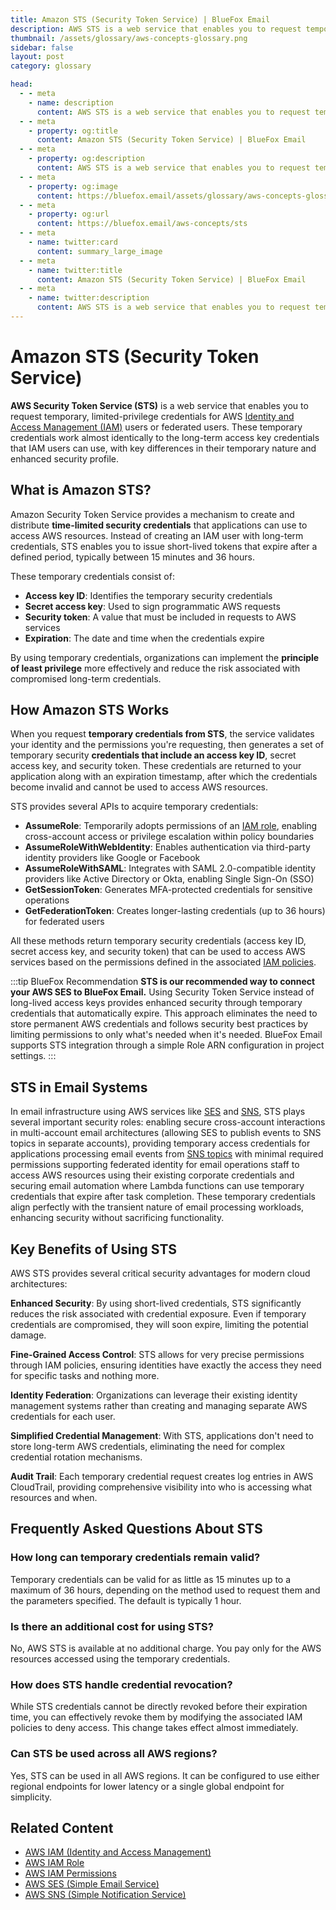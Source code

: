 ```yaml
---
title: Amazon STS (Security Token Service) | BlueFox Email
description: AWS STS is a web service that enables you to request temporary, limited-privilege credentials for AWS Identity and Access Management (IAM) users or federated users.
thumbnail: /assets/glossary/aws-concepts-glossary.png
sidebar: false
layout: post
category: glossary

head:
  - - meta
    - name: description
      content: AWS STS is a web service that enables you to request temporary, limited-privilege credentials for AWS Identity and Access Management (IAM) users or federated users.
  - - meta
    - property: og:title
      content: Amazon STS (Security Token Service) | BlueFox Email
  - - meta
    - property: og:description
      content: AWS STS is a web service that enables you to request temporary, limited-privilege credentials for AWS Identity and Access Management (IAM) users or federated users.
  - - meta
    - property: og:image
      content: https://bluefox.email/assets/glossary/aws-concepts-glossary.png
  - - meta
    - property: og:url
      content: https://bluefox.email/aws-concepts/sts
  - - meta
    - name: twitter:card
      content: summary_large_image
  - - meta
    - name: twitter:title
      content: Amazon STS (Security Token Service) | BlueFox Email
  - - meta
    - name: twitter:description
      content: AWS STS is a web service that enables you to request temporary, limited-privilege credentials for AWS Identity and Access Management (IAM) users or federated users.
---
```

<GlossaryNavigation />

# Amazon STS (Security Token Service)

**AWS Security Token Service (STS)** is a web service that enables you to request temporary, limited-privilege credentials for AWS [Identity and Access Management (IAM)](/aws-concepts/iam) users or federated users. These temporary credentials work almost identically to the long-term access key credentials that IAM users can use, with key differences in their temporary nature and enhanced security profile.

## What is Amazon STS?

Amazon Security Token Service provides a mechanism to create and distribute **time-limited security credentials** that applications can use to access AWS resources. Instead of creating an IAM user with long-term credentials, STS enables you to issue short-lived tokens that expire after a defined period, typically between 15 minutes and 36 hours.

These temporary credentials consist of:

- **Access key ID**: Identifies the temporary security credentials
- **Secret access key**: Used to sign programmatic AWS requests
- **Security token**: A value that must be included in requests to AWS services
- **Expiration**: The date and time when the credentials expire

By using temporary credentials, organizations can implement the **principle of least privilege** more effectively and reduce the risk associated with compromised long-term credentials.

## How Amazon STS Works

When you request **temporary credentials from STS**, the service validates your identity and the permissions you're requesting, then generates a set of temporary security **credentials that include an access key ID**, secret access key, and security token. These credentials are returned to your application along with an expiration timestamp, after which the credentials become invalid and cannot be used to access AWS resources.

STS provides several APIs to acquire temporary credentials:

- **AssumeRole**: Temporarily adopts permissions of an [IAM role](/aws-concepts/iam-role), enabling cross-account access or privilege escalation within policy boundaries
- **AssumeRoleWithWebIdentity**: Enables authentication via third-party identity providers like Google or Facebook
- **AssumeRoleWithSAML**: Integrates with SAML 2.0-compatible identity providers like Active Directory or Okta, enabling Single Sign-On (SSO)
- **GetSessionToken**: Generates MFA-protected credentials for sensitive operations
- **GetFederationToken**: Creates longer-lasting credentials (up to 36 hours) for federated users

All these methods return temporary security credentials (access key ID, secret access key, and security token) that can be used to access AWS services based on the permissions defined in the associated [IAM policies](/aws-concepts/iam-permissions).

:::tip BlueFox Recommendation
**STS is our recommended way to connect your AWS SES to BlueFox Email.** Using Security Token Service instead of long-lived access keys provides enhanced security through temporary credentials that automatically expire. This approach eliminates the need to store permanent AWS credentials and follows security best practices by limiting permissions to only what's needed when it's needed. BlueFox Email supports STS integration through a simple Role ARN configuration in project settings.
:::

## STS in Email Systems

In email infrastructure using AWS services like [SES](/aws-concepts/ses) and [SNS](/aws-concepts/sns), STS plays several important security roles: enabling secure cross-account interactions in multi-account email architectures (allowing SES to publish events to SNS topics in separate accounts), providing temporary access credentials for applications processing email events from [SNS topics](/aws-concepts/sns-topics) with minimal required permissions supporting federated identity for email operations staff to access AWS resources using their existing corporate credentials and securing email automation where Lambda functions can use temporary credentials that expire after task completion. These temporary credentials align perfectly with the transient nature of email processing workloads, enhancing security without sacrificing functionality.

## Key Benefits of Using STS

AWS STS provides several critical security advantages for modern cloud architectures:

**Enhanced Security**: By using short-lived credentials, STS significantly reduces the risk associated with credential exposure. Even if temporary credentials are compromised, they will soon expire, limiting the potential damage.

**Fine-Grained Access Control**: STS allows for very precise permissions through IAM policies, ensuring identities have exactly the access they need for specific tasks and nothing more.

**Identity Federation**: Organizations can leverage their existing identity management systems rather than creating and managing separate AWS credentials for each user.

**Simplified Credential Management**: With STS, applications don't need to store long-term AWS credentials, eliminating the need for complex credential rotation mechanisms.

**Audit Trail**: Each temporary credential request creates log entries in AWS CloudTrail, providing comprehensive visibility into who is accessing what resources and when.

## Frequently Asked Questions About STS

### How long can temporary credentials remain valid?

Temporary credentials can be valid for as little as 15 minutes up to a maximum of 36 hours, depending on the method used to request them and the parameters specified. The default is typically 1 hour.

### Is there an additional cost for using STS?

No, AWS STS is available at no additional charge. You pay only for the AWS resources accessed using the temporary credentials.

### How does STS handle credential revocation?

While STS credentials cannot be directly revoked before their expiration time, you can effectively revoke them by modifying the associated IAM policies to deny access. This change takes effect almost immediately.

### Can STS be used across all AWS regions?

Yes, STS can be used in all AWS regions. It can be configured to use either regional endpoints for lower latency or a single global endpoint for simplicity.

## Related Content

- [AWS IAM (Identity and Access Management)](/aws-concepts/iam)
- [AWS IAM Role](/aws-concepts/iam-role)
- [AWS IAM Permissions](/aws-concepts/iam-permissions)
- [AWS SES (Simple Email Service)](/aws-concepts/ses)
- [AWS SNS (Simple Notification Service)](/aws-concepts/sns)

<GlossaryCTA />
